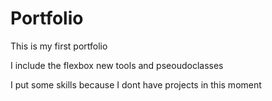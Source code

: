 # Portfolio

 This is my first portfolio

 I include the flexbox new tools and pseoudoclasses

 I put some skills because I dont have projects in this moment


